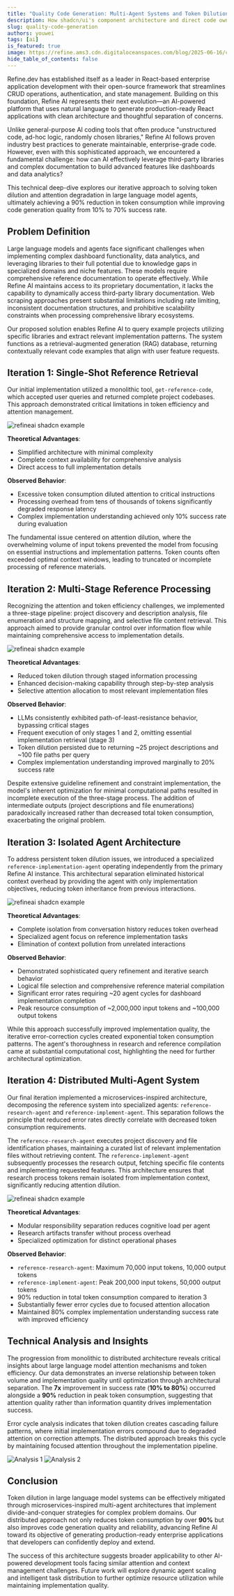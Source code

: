 ```yaml
---
title: "Quality Code Generation: Multi-Agent Systems and Token Dilution"
description: How shadcn/ui's component architecture and direct code ownership are setting the standard for AI-native UI development.
slug: quality-code-generation
authors: youwei
tags: [ai]
is_featured: true
image: https://refine.ams3.cdn.digitaloceanspaces.com/blog/2025-06-16/cover.png
hide_table_of_contents: false
---
```


Refine.dev has established itself as a leader in React-based enterprise application development with their open-source framework that streamlines CRUD operations, authentication, and state management. Building on this foundation, Refine AI represents their next evolution—an AI-powered platform that uses natural language to generate production-ready React applications with clean architecture and thoughtful separation of concerns.

Unlike general-purpose AI coding tools that often produce "unstructured code, ad-hoc logic, randomly chosen libraries," Refine AI follows proven industry best practices to generate maintainable, enterprise-grade code. However, even with this sophisticated approach, we encountered a fundamental challenge: how can AI effectively leverage third-party libraries and complex documentation to build advanced features like dashboards and data analytics?

This technical deep-dive explores our iterative approach to solving token dilution and attention degradation in large language model agents, ultimately achieving a 90% reduction in token consumption while improving code generation quality from 10% to 70% success rate.

## Problem Definition

Large language models and agents face significant challenges when implementing complex dashboard functionality, data analytics, and leveraging libraries to their full potential due to knowledge gaps in specialized domains and niche features. These models require comprehensive reference documentation to operate effectively. While Refine AI maintains access to its proprietary documentation, it lacks the capability to dynamically access third-party library documentation. Web scraping approaches present substantial limitations including rate limiting, inconsistent documentation structures, and prohibitive scalability constraints when processing comprehensive library ecosystems.

Our proposed solution enables Refine AI to query example projects utilizing specific libraries and extract relevant implementation patterns. The system functions as a retrieval-augmented generation (RAG) database, returning contextually relevant code examples that align with user feature requests.

## Iteration 1: Single-Shot Reference Retrieval

Our initial implementation utilized a monolithic tool, `get-reference-code`, which accepted user queries and returned complete project codebases. This approach demonstrated critical limitations in token efficiency and attention management.

<div className="centered-image">
 <img src="https://refine.ams3.cdn.digitaloceanspaces.com/blog/2025-06-16/iteration_1.png
 " alt="refineai shadcn example" />
</div>

**Theoretical Advantages**:

- Simplified architecture with minimal complexity
- Complete context availability for comprehensive analysis
- Direct access to full implementation details

**Observed Behavior**:

- Excessive token consumption diluted attention to critical instructions
- Processing overhead from tens of thousands of tokens significantly degraded response latency
- Complex implementation understanding achieved only 10% success rate during evaluation

The fundamental issue centered on attention dilution, where the overwhelming volume of input tokens prevented the model from focusing on essential instructions and implementation patterns. Token counts often exceeded optimal context windows, leading to truncated or incomplete processing of reference materials.

## Iteration 2: Multi-Stage Reference Processing

Recognizing the attention and token efficiency challenges, we implemented a three-stage pipeline: project discovery and description analysis, file enumeration and structure mapping, and selective file content retrieval. This approach aimed to provide granular control over information flow while maintaining comprehensive access to implementation details.

<div className="centered-image">
 <img src="https://refine.ams3.cdn.digitaloceanspaces.com/blog/2025-06-16/iteration_2.png
 " alt="refineai shadcn example" />
</div>

**Theoretical Advantages**:

- Reduced token dilution through staged information processing
- Enhanced decision-making capability through step-by-step analysis
- Selective attention allocation to most relevant implementation files

**Observed Behavior**:

- LLMs consistently exhibited path-of-least-resistance behavior, bypassing critical stages
- Frequent execution of only stages 1 and 2, omitting essential implementation retrieval (stage 3)
- Token dilution persisted due to returning ~25 project descriptions and ~100 file paths per query
- Complex implementation understanding improved marginally to 20% success rate

Despite extensive guideline refinement and constraint implementation, the model's inherent optimization for minimal computational paths resulted in incomplete execution of the three-stage process. The addition of intermediate outputs (project descriptions and file enumerations) paradoxically increased rather than decreased total token consumption, exacerbating the original problem.

## Iteration 3: Isolated Agent Architecture

To address persistent token dilution issues, we introduced a specialized `reference-implementation-agent` operating independently from the primary Refine AI instance. This architectural separation eliminated historical context overhead by providing the agent with only implementation objectives, reducing token inheritance from previous interactions.

<div className="centered-image">
 <img src="https://refine.ams3.cdn.digitaloceanspaces.com/blog/2025-06-16/iteration_3.png
 " alt="refineai shadcn example" />
</div>

**Theoretical Advantages**:

- Complete isolation from conversation history reduces token overhead
- Specialized agent focus on reference implementation tasks
- Elimination of context pollution from unrelated interactions

**Observed Behavior**:

- Demonstrated sophisticated query refinement and iterative search behavior
- Logical file selection and comprehensive reference material compilation
- Significant error rates requiring ~20 agent cycles for dashboard implementation completion
- Peak resource consumption of ~2,000,000 input tokens and ~100,000 output tokens

While this approach successfully improved implementation quality, the iterative error-correction cycles created exponential token consumption patterns. The agent's thoroughness in research and reference compilation came at substantial computational cost, highlighting the need for further architectural optimization.

## Iteration 4: Distributed Multi-Agent System

Our final iteration implemented a microservices-inspired architecture, decomposing the reference system into specialized agents: `reference-research-agent` and `reference-implement-agent`. This separation follows the principle that reduced error rates directly correlate with decreased token consumption requirements.

The `reference-research-agent` executes project discovery and file identification phases, maintaining a curated list of relevant implementation files without retrieving content. The `reference-implement-agent` subsequently processes the research output, fetching specific file contents and implementing requested features. This architecture ensures that research process tokens remain isolated from implementation context, significantly reducing attention dilution.

<div className="centered-image">
 <img src="https://refine.ams3.cdn.digitaloceanspaces.com/blog/2025-06-16/iteration_4.png
 " alt="refineai shadcn example" />
</div>

**Theoretical Advantages**:

- Modular responsibility separation reduces cognitive load per agent
- Research artifacts transfer without process overhead
- Specialized optimization for distinct operational phases

**Observed Behavior**:

- `reference-research-agent`: Maximum 70,000 input tokens, 10,000 output tokens
- `reference-implement-agent`: Peak 200,000 input tokens, 50,000 output tokens
- 90% reduction in total token consumption compared to iteration 3
- Substantially fewer error cycles due to focused attention allocation
- Maintained 80% complex implementation understanding success rate with improved efficiency

## Technical Analysis and Insights

The progression from monolithic to distributed architecture reveals critical insights about large language model attention mechanisms and token efficiency. Our data demonstrates an inverse relationship between token volume and implementation quality until optimization through architectural separation. The **7x** improvement in success rate (**10% to 80%**) occurred alongside a **90%** reduction in peak token consumption, suggesting that attention quality rather than information quantity drives implementation success.

Error cycle analysis indicates that token dilution creates cascading failure patterns, where initial implementation errors compound due to degraded attention on correction attempts. The distributed approach breaks this cycle by maintaining focused attention throughout the implementation pipeline.

<div style={{display: 'flex', justifyContent: 'center', alignItems: 'center', gap: '30px', flexWrap: 'wrap'}}>
  <img src="https://refine.ams3.cdn.digitaloceanspaces.com/blog/2025-06-16/chart_1.png" alt="Analysis 1" style={{width: '45%'}} />
  <img src="https://refine.ams3.cdn.digitaloceanspaces.com/blog/2025-06-16/chart_2.png" alt="Analysis 2" style={{width: '45%'}} />
</div>

## Conclusion

Token dilution in large language model systems can be effectively mitigated through microservices-inspired multi-agent architectures that implement divide-and-conquer strategies for complex problem domains. Our distributed approach not only reduces token consumption by over **90%** but also improves code generation quality and reliability, advancing Refine AI toward its objective of generating production-ready enterprise applications that developers can confidently deploy and extend.

The success of this architecture suggests broader applicability to other AI-powered development tools facing similar attention and context management challenges. Future work will explore dynamic agent scaling and intelligent task distribution to further optimize resource utilization while maintaining implementation quality.
